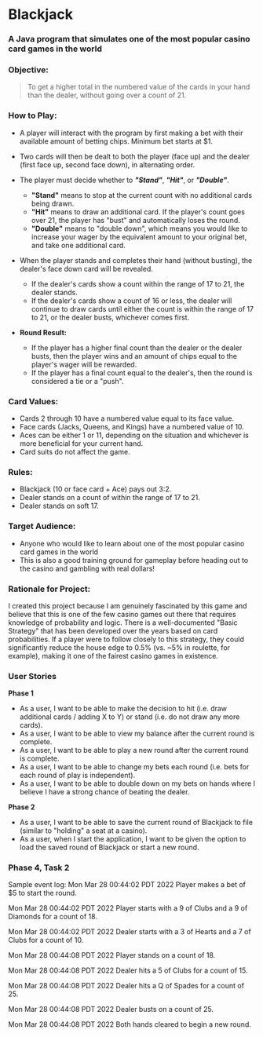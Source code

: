 # Blackjack

### A Java program that simulates one of the most popular casino card games in the world

### **Objective:**

>To get a higher total in the numbered value of the cards in your hand than the dealer, 
without going over a count of 21.

### **How to Play:**

- A player will interact with the program by first making a bet with their available amount of betting chips. Minimum bet starts at $1.
- Two cards will then be dealt to both the player (face up) and the dealer (first face up, second face down), in alternating order.
- The player must decide whether to ***"Stand"***, ***"Hit"***, or ***"Double"***.
  - **"Stand"** means to stop at the current count with no additional cards being drawn.
  - **"Hit"** means to draw an additional card. If the player's count goes over 21, the player has "bust" and automatically loses the round.
  - **"Double"** means to "double down", which means you would like to increase your wager by the equivalent amount to your original bet, and take one additional card.
- When the player stands and completes their hand (without busting), the dealer's face down card will be revealed.
  - If the dealer's cards show a count within the range of 17 to 21, the dealer stands.
  - If the dealer's cards show a count of 16 or less, the dealer will continue to draw cards until either the count is within the range of 17 to 21, or the dealer busts, whichever comes first.
  
  
- **Round Result:**
  - If the player has a higher final count than the dealer or the dealer busts, then the player wins and an amount of chips equal to the player's wager will be rewarded.
  - If the player has a final count equal to the dealer's, then the round is considered a tie or a "push".

### **Card Values:**
- Cards 2 through 10 have a numbered value equal to its face value.
- Face cards (Jacks, Queens, and Kings) have a numbered value of 10.
- Aces can be either 1 or 11, depending on the situation and whichever is more beneficial for your current hand.
- Card suits do not affect the game.

### **Rules:**
- Blackjack (10 or face card + Ace) pays out 3:2.
- Dealer stands on a count of within the range of 17 to 21.
- Dealer stands on soft 17.

### **Target Audience:**
- Anyone who would like to learn about one of the most popular casino card games in the world
- This is also a good training ground for gameplay before heading out to the casino and gambling with real dollars!

### **Rationale for Project:**
I created this project because I am genuinely fascinated by this game and believe that this is one of the few casino games out there that requires knowledge of probability and logic. There is a well-documented "Basic Strategy" that has been developed over the years based on card probabilities. If a player were to follow closely to this strategy, they could significantly reduce the house edge to 0.5% (vs. ~5% in roulette, for example), making it one of the fairest casino games in existence. 

### **User Stories**
**Phase 1**
- As a user, I want to be able to make the decision to hit (i.e. draw additional cards / adding X to Y) or stand (i.e. do not draw any more cards).
- As a user, I want to be able to view my balance after the current round is complete.
- As a user, I want to be able to play a new round after the current round is complete.
- As a user, I want to be able to change my bets each round (i.e. bets for each round of play is independent).
- As a user, I want to be able to double down on my bets on hands where I believe I have a strong chance of beating the dealer.

**Phase 2**
- As a user, I want to be able to save the current round of Blackjack to file (similar to "holding" a seat at a casino).
- As a user, when I start the application, I want to be given the option to load the saved round of Blackjack or start a new round.

### **Phase 4, Task 2**
Sample event log:
Mon Mar 28 00:44:02 PDT 2022
Player makes a bet of $5 to start the round.

Mon Mar 28 00:44:02 PDT 2022
Player starts with a 9 of Clubs and a 9 of Diamonds for a count of 18.

Mon Mar 28 00:44:02 PDT 2022
Dealer starts with a 3 of Hearts and a 7 of Clubs for a count of 10.

Mon Mar 28 00:44:08 PDT 2022
Player stands on a count of 18.

Mon Mar 28 00:44:08 PDT 2022
Dealer hits a 5 of Clubs for a count of 15.

Mon Mar 28 00:44:08 PDT 2022
Dealer hits a Q of Spades for a count of 25.

Mon Mar 28 00:44:08 PDT 2022
Dealer busts on a count of 25.

Mon Mar 28 00:44:08 PDT 2022
Both hands cleared to begin a new round.